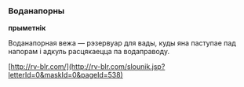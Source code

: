 ### Воданапорны
**прыметнік**

Воданапорная вежа — рэзервуар для вады, куды яна паступае пад напорам і адкуль расцякаецца па водаправоду.

<a rel="author">[http://rv-blr.com/](http://rv-blr.com/slounik.jsp?letterId=0&maskId=0&pageId=538)</a>
